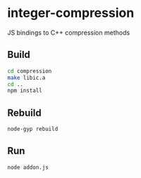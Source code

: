 # integer-compression
JS bindings to C++ compression methods

## Build

```sh
cd compression
make libic.a
cd ..
npm install
```

## Rebuild
```sh
node-gyp rebuild
```

## Run
```sh
node addon.js
```
